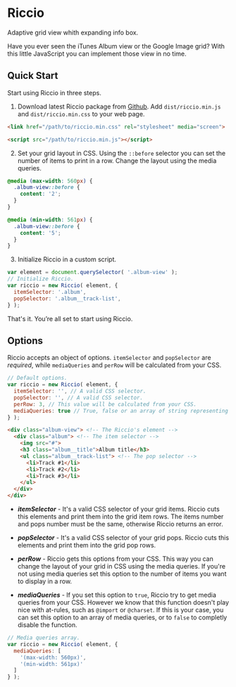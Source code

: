 # Riccio

Adaptive grid view whith expanding info box.

Have you ever seen the iTunes Album view or the Google Image grid? With this
little JavaScript you can implement those view in no time.

## Quick Start

Start using Riccio in three steps.

1. Download latest Riccio package from [Github][de0e5714]. Add
`dist/riccio.min.js` and `dist/riccio.min.css` to your web page.
```html
<link href="/path/to/riccio.min.css" rel="stylesheet" media="screen">
```
```html
<script src="/path/to/riccio.min.js"></script>
```
2. Set your grid layout in CSS. Using the `::before` selector you can set the
number of items to print in a row. Change the layout using the media queries.
```css
@media (max-width: 560px) {
  .album-view::before {
    content: '2';
  }
}
```
```css
@media (min-width: 561px) {
  .album-view::before {
    content: '5';
  }
}
```
3. Initialize Riccio in a custom script.
```js
var element = document.querySelector( '.album-view' );
// Initialize Riccio.
var riccio = new Riccio( element, {
  itemSelector: '.album',
  popSelector: '.album__track-list',
} );
```

That's it. You’re all set to start using Riccio.

## Options

Riccio accepts an object of options. `itemSelector` and `popSelector` are
*required*, while `mediaQueries` and `perRow` will be calculated from your CSS.

```js
// Default options.
var riccio = new Riccio( element, {
  itemSelector: '', // A valid CSS selector.
  popSelector: '', // A valid CSS selector.
  perRow: 3, // This value will be calculated from your CSS.
  mediaQueries: true // True, false or an array of string representing the media queries.
} );
```

```html
<div class="album-view"> <!-- The Riccio's element -->
  <div class="album"> <!-- The item selector -->
    <img src="#">
    <h3 class="album__title">Album title</h3>
    <ul class="album__track-list"> <!-- The pop selector -->
      <li>Track #1</li>
      <li>Track #2</li>
      <li>Track #3</li>
    </ul>
  </div>
</div>
```

- ***itemSelector*** - It's a valid CSS selector of your grid items. Riccio cuts
this elements and print them into the grid item rows. The items number and pops
number must be the same, otherwise Riccio returns an error.

- ***popSelector*** - It's a valid CSS selector of your grid pops. Riccio cuts
this elements and print them into the grid pop rows.

- ***perRow*** - Riccio gets this options from your CSS. This way you can change
the layout of your grid in CSS using the media queries. If you're not using
media queries set this option to the number of items you want to display in a
row.

- ***mediaQueries*** - If you set this option to `true`, Riccio try to get media
queries from your CSS. However we know that this function doesn't play nice with
at-rules, such as `@import` or `@charset`. If this is your case, you can set
this option to an array of media queries, or to `false` to completly disable the
function.

```js
// Media queries array.
var riccio = new Riccio( element, {
  mediaQueries: [
    '(max-width: 560px)',
    '(min-width: 561px)'
  ]
} );
```


[de0e5714]: https://github.com/OutlawPlz "Download"

